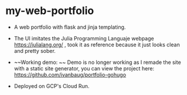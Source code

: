 # my-web-portfolio

- A web portfolio with flask and jinja templating.

- The UI imitates the Julia Programming Languaje webpage https://julialang.org/ , took it as reference because it just looks clean and pretty sober.

- ~~Working demo: ~~ Demo is no longer working as I remade the site with a static site generator, you can view the project here: https://github.com/ivanbaug/portfolio-gohugo

- Deployed on GCP's Cloud Run.
